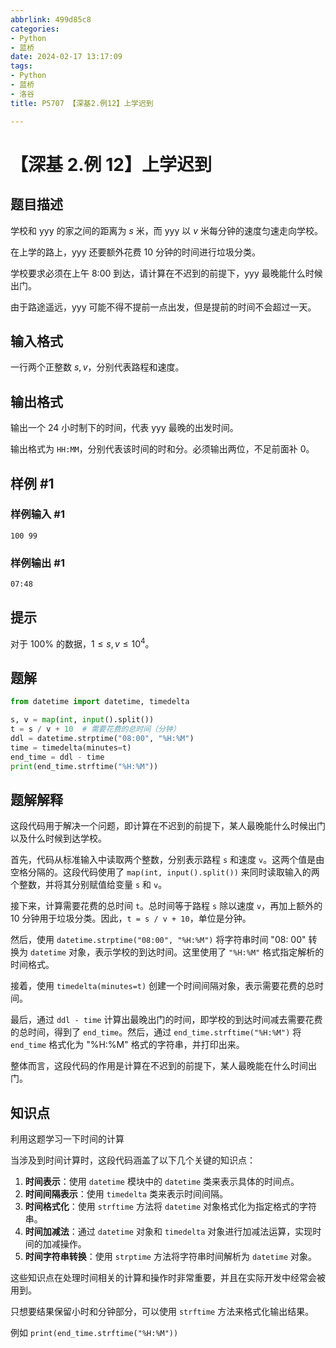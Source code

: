 ```yaml
---
abbrlink: 499d85c8
categories:
- Python
- 蓝桥
date: 2024-02-17 13:17:09
tags:
- Python
- 蓝桥
- 洛谷
title: P5707 【深基2.例12】上学迟到

---
```


# 【深基 2.例 12】上学迟到

## 题目描述

学校和 yyy 的家之间的距离为 $s$ 米，而 yyy 以 $v$ 米每分钟的速度匀速走向学校。

在上学的路上，yyy 还要额外花费 $10$ 分钟的时间进行垃圾分类。

学校要求必须在上午 $\textrm{8:00}$  到达，请计算在不迟到的前提下，yyy 最晚能什么时候出门。

由于路途遥远，yyy 可能不得不提前一点出发，但是提前的时间不会超过一天。

## 输入格式

一行两个正整数 $s,v$，分别代表路程和速度。

## 输出格式

输出一个 $24$ 小时制下的时间，代表 yyy 最晚的出发时间。

输出格式为 $\texttt{HH:MM}$，分别代表该时间的时和分。必须输出两位，不足前面补 $0$。

## 样例 #1

### 样例输入 #1

```
100 99
```

### 样例输出 #1

```
07:48
```

## 提示

对于 $100\%$ 的数据，$1 \le s,v \le 10^4$。

## 题解

```py
from datetime import datetime, timedelta

s, v = map(int, input().split())
t = s / v + 10  # 需要花费的总时间（分钟）
ddl = datetime.strptime("08:00", "%H:%M")
time = timedelta(minutes=t)
end_time = ddl - time
print(end_time.strftime("%H:%M"))

```

## 题解解释

这段代码用于解决一个问题，即计算在不迟到的前提下，某人最晚能什么时候出门以及什么时候到达学校。

首先，代码从标准输入中读取两个整数，分别表示路程 `s` 和速度 `v`。这两个值是由空格分隔的。这段代码使用了 `map(int, input().split())` 来同时读取输入的两个整数，并将其分别赋值给变量 `s` 和 `v`。

接下来，计算需要花费的总时间 `t`。总时间等于路程 `s` 除以速度 `v`，再加上额外的 $10$ 分钟用于垃圾分类。因此，`t = s / v + 10`，单位是分钟。

然后，使用 `datetime.strptime("08:00", "%H:%M")` 将字符串时间 "08: 00" 转换为 `datetime` 对象，表示学校的到达时间。这里使用了 `"%H:%M"` 格式指定解析的时间格式。

接着，使用 `timedelta(minutes=t)` 创建一个时间间隔对象，表示需要花费的总时间。

最后，通过 `ddl - time` 计算出最晚出门的时间，即学校的到达时间减去需要花费的总时间，得到了 `end_time`。然后，通过 `end_time.strftime("%H:%M")` 将 `end_time` 格式化为 "%H:%M" 格式的字符串，并打印出来。

整体而言，这段代码的作用是计算在不迟到的前提下，某人最晚能在什么时间出门。

## 知识点

利用这题学习一下时间的计算

当涉及到时间计算时，这段代码涵盖了以下几个关键的知识点：

1. **时间表示**：使用 `datetime` 模块中的 `datetime` 类来表示具体的时间点。
2. **时间间隔表示**：使用 `timedelta` 类来表示时间间隔。
3. **时间格式化**：使用 `strftime` 方法将 `datetime` 对象格式化为指定格式的字符串。
4. **时间加减法**：通过 `datetime` 对象和 `timedelta` 对象进行加减法运算，实现时间的加减操作。
5. **时间字符串转换**：使用 `strptime` 方法将字符串时间解析为 `datetime` 对象。

这些知识点在处理时间相关的计算和操作时非常重要，并且在实际开发中经常会被用到。

只想要结果保留小时和分钟部分，可以使用 `strftime` 方法来格式化输出结果。

例如 `print(end_time.strftime("%H:%M"))`
